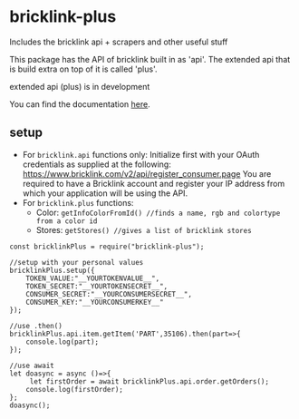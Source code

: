 # bricklink-plus
Includes the bricklink api + scrapers and other useful stuff

This package has the API of bricklink built in as 'api'.
The extended api that is build extra on top of it is called 'plus'.

extended api (plus) is in development

You can find the documentation [here](https://snakehead007.github.io/bricklink-plus/).

setup
---
- For `bricklink.api` functions only:
    Initialize first with your OAuth credentials as supplied at the following: 
    https://www.bricklink.com/v2/api/register_consumer.page
    You are required to have a Bricklink account and register your IP address from which your application will be using the API.
- For `bricklink.plus` functions:
    - Color: `getInfoColorFromId() //finds a name, rgb and colortype from a color id`
    - Stores: `getStores() //gives a list of bricklink stores`

```JS
const bricklinkPlus = require("bricklink-plus");	

//setup with your personal values
bricklinkPlus.setup({	
    TOKEN_VALUE:"__YOURTOKENVALUE__",	
    TOKEN_SECRET:"__YOURTOKENSECRET__",
    CONSUMER_SECRET:"__YOURCONSUMERSECRET__",
    CONSUMER_KEY:"__YOURCONSUMERKEY__"	
});	

//use .then()
bricklinkPlus.api.item.getItem('PART',35106).then(part=>{
    console.log(part);
});

//use await
let doasync = async ()=>{
     let firstOrder = await bricklinkPlus.api.order.getOrders();
    console.log(firstOrder);
};
doasync();
```
